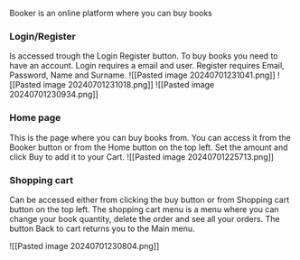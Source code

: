 
Booker is an online platform where you can buy books 

### Login/Register
Is accessed trough the Login Register button. To buy books you need to have an account. Login requires a email and user. Register requires Email, Password, Name and Surname.
![[Pasted image 20240701231041.png]]
![[Pasted image 20240701231018.png]]
![[Pasted image 20240701230934.png]]

### Home page
This is the page where you can buy books from. You can access it from the Booker button or from the Home button on the top left.
Set the amount and click Buy to add it to your Cart.
![[Pasted image 20240701225713.png]]
### Shopping cart
Can be accessed either from clicking the buy button or from Shopping cart button on the top left. The shopping cart menu is a menu where you can change your book quantity, delete the order and see all your orders.
The button Back to cart returns you to the Main menu.


![[Pasted image 20240701230804.png]]